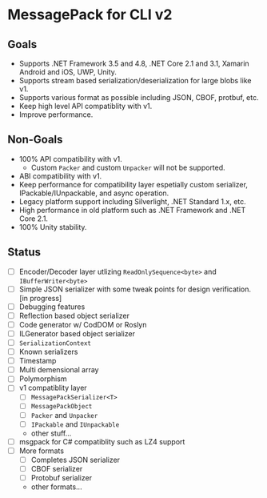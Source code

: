 MessagePack for CLI v2
===

Goals
---

* Supports .NET Framework 3.5 and 4.8, .NET Core 2.1 and 3.1, Xamarin Android and iOS, UWP, Unity.
* Supports stream based serialization/deserialization for large blobs like v1.
* Supports various format as possible including JSON, CBOF, protbuf, etc.
* Keep high level API compatiblity with v1.
* Improve performance.

Non-Goals
---

* 100% API compatibility with v1.
  * Custom `Packer` and custom `Unpacker` will not be supported.
* ABI compatibility with v1.
* Keep performance for compatibility layer espetially custom serializer, IPackable/IUnpackable, and async operation.
* Legacy platform support including Silverlight, .NET Standard 1.x, etc.
* High performance in old platform such as .NET Framework and .NET Core 2.1.
* 100% Unity stability.

Status
---

* [ ] Encoder/Decoder layer utlizing `ReadOnlySequence<byte>` and `IBufferWriter<byte>`
* [ ] Simple JSON serializer with some tweak points for design verification. \[in progress]
* [ ] Debugging features
* [ ] Reflection based object serializer
* [ ] Code generator w/ CodDOM or Roslyn
* [ ] ILGenerator based object serializer
* [ ] `SerializationContext`
* [ ] Known serializers
* [ ] Timestamp
* [ ] Multi demensional array
* [ ] Polymorphism
* [ ] v1 compatiblity layer
  * [ ] `MessagePackSerializer<T>`
  * [ ] `MessagePackObject`
  * [ ] `Packer` and `Unpacker`
  * [ ] `IPackable` and `IUnpackable`
  * other stuff...
* [ ] msgpack for C# compatiblity such as LZ4 support
* [ ] More formats
  * [ ] Completes JSON serializer
  * [ ] CBOF serializer
  * [ ] Protobuf serializer
  * other formats...
